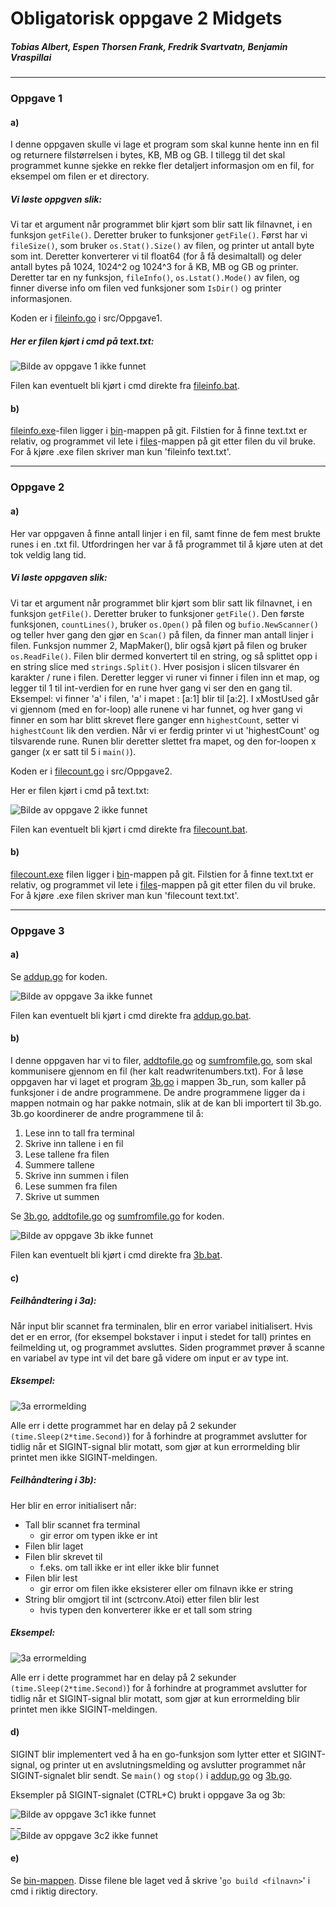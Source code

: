 # Obligatorisk oppgave 2 Midgets

##### _Tobias Albert_, _Espen Thorsen Frank_, _Fredrik Svartvatn_, _Benjamin Vraspillai_

----

### Oppgave 1  

#### a)

I denne oppgaven skulle vi lage et program som skal kunne hente inn en fil og returnere filstørrelsen i bytes, KB, MB og GB. I tillegg til det skal programmet kunne sjekke en rekke fler detaljert informasjon om en fil, for eksempel om filen er et directory.
##### Vi løste oppgven slik:

Vi tar et argument når programmet blir kjørt som blir satt lik filnavnet, i en funksjon `getFile()`. Deretter bruker to funksjoner `getFile()`. Først har vi `fileSize()`, som bruker `os.Stat().Size()` av filen, og printer ut antall byte som int. Deretter konverterer vi til float64 (for å få desimaltall) og deler antall bytes på 1024, 1024^2 og 1024^3 for å KB, MB og GB og printer. Deretter tar en ny funksjon, `fileInfo()`, `os.Lstat().Mode()` av filen, og finner diverse info om filen ved funksjoner som `IsDir()` og printer informasjonen.

Koden er i [fileinfo.go](https://raw.githubusercontent.com/TobiasAlbert123/IS-105/master/Oblig2/src/oppgave2/fileinfo.go) i src/Oppgave1.


##### Her er filen kjørt i cmd på text.txt:  

![Bilde av oppgave 1 ikke funnet](https://raw.githubusercontent.com/TobiasAlbert123/IS-105/master/Oblig2/images/oppgave1.png "Oppgave 1 resultat i cmd")

Filen kan eventuelt bli kjørt i cmd direkte fra [fileinfo.bat](https://github.com/TobiasAlbert123/IS-105/blob/master/Oblig2/src/oppgave1/fileinfo.bat).

#### b)

[fileinfo.exe](https://github.com/TobiasAlbert123/IS-105/tree/master/Oblig2/src/bin/fileinfo.exe)-filen ligger i [bin](https://github.com/TobiasAlbert123/IS-105/tree/master/Oblig2/src/bin)-mappen på git. Filstien for å finne text.txt er relativ, og programmet vil lete i [files](https://github.com/TobiasAlbert123/IS-105/tree/master/Oblig2/src/files)-mappen på git etter filen du vil bruke. For å kjøre .exe filen skriver man kun 'fileinfo text.txt'.

----

### Oppgave 2

#### a)

Her var oppgaven å finne antall linjer i en fil, samt finne de fem mest brukte runes i en .txt fil. Utfordringen her var å få programmet til å kjøre uten at det tok veldig lang tid.

##### Vi løste oppgaven slik:
Vi tar et argument når programmet blir kjørt som blir satt lik filnavnet, i en funksjon `getFile()`. Deretter bruker to funksjoner `getFile()`. Den første funksjonen, `countLines()`, bruker `os.Open()` på filen og `bufio.NewScanner()` og teller hver gang den gjør en `Scan()` på filen, da finner man antall linjer i filen. Funksjon nummer 2, MapMaker(), blir også kjørt på filen og bruker `os.ReadFile()`. Filen blir dermed konvertert til en string, og så splittet opp i en string slice med `strings.Split()`. Hver posisjon i slicen tilsvarer én karakter / rune i filen. Deretter legger vi runer vi finner i filen inn et map, og legger til 1 til int-verdien for en rune hver gang vi ser den en gang til. Eksempel: vi finner 'a' i filen, 'a' i mapet : [a:1] blir til [a:2]. I xMostUsed går vi gjennom (med en for-loop) alle runene vi har funnet, og hver gang vi finner en som har blitt skrevet flere ganger enn `highestCount`, setter vi `highestCount` lik den verdien. Når vi er ferdig printer vi ut 'highestCount' og tilsvarende rune. Runen blir deretter slettet fra mapet, og den for-loopen x ganger (x er satt til 5 i `main()`).  

Koden er i [filecount.go](https://raw.githubusercontent.com/TobiasAlbert123/IS-105/master/Oblig2/src/oppgave2/filecount.go) i src/Oppgave2.  


Her er filen kjørt i cmd på text.txt:  

![Bilde av oppgave 2 ikke funnet](https://raw.githubusercontent.com/TobiasAlbert123/IS-105/master/Oblig2/images/oppgave2.png "Oppgave 2 resultat i cmd")  

Filen kan eventuelt bli kjørt i cmd direkte fra [filecount.bat](https://github.com/TobiasAlbert123/IS-105/blob/master/Oblig2/src/oppgave2/filecount.bat).

#### b)

[filecount.exe](https://github.com/TobiasAlbert123/IS-105/tree/master/Oblig2/src/bin/filecount.exe) filen ligger i [bin](https://github.com/TobiasAlbert123/IS-105/tree/master/Oblig2/src/bin)-mappen på git. Filstien for å finne text.txt er relativ, og programmet vil lete i [files]()-mappen på git etter filen du vil bruke. For å kjøre .exe filen skriver man kun 'filecount text.txt'.

----

### Oppgave 3

#### a)

Se [addup.go](https://github.com/TobiasAlbert123/IS-105/tree/master/Oblig2/src/oppgave3/addup.go) for koden.  

![Bilde av oppgave 3a ikke funnet](https://raw.githubusercontent.com/TobiasAlbert123/IS-105/master/Oblig2/images/oppgave3a.png "Oppgave 3a resultat i cmd")  

Filen kan eventuelt bli kjørt i cmd direkte fra [addup.go.bat](https://github.com/TobiasAlbert123/IS-105/blob/master/Oblig2/src/oppgave3/addup.bat).

#### b)

I denne oppgaven har vi to filer, [addtofile.go](https://github.com/TobiasAlbert123/IS-105/tree/master/Oblig2/src/oppgave3/notmain/addtofile.go) og [sumfromfile.go](https://github.com/TobiasAlbert123/IS-105/tree/master/Oblig2/src/oppgave3/notmain/sumfromfile.go), som skal kommunisere gjennom en fil (her kalt readwritenumbers.txt). For å løse oppgaven har vi laget et program [3b.go](https://github.com/TobiasAlbert123/IS-105/tree/master/Oblig2/src/oppgave3/3b_run/3b.go) i mappen 3b_run, som kaller på funksjoner i de andre programmene. De andre programmene ligger da i mappen notmain og har pakke notmain, slik at de kan bli importert til 3b.go. 3b.go koordinerer de andre programmene til å:
1. Lese inn to tall fra terminal
2. Skrive inn tallene i en fil
3. Lese tallene fra filen
4. Summere tallene
5. Skrive inn summen i filen
6. Lese summen fra filen
7. Skrive ut summen

Se [3b.go](https://github.com/TobiasAlbert123/IS-105/tree/master/Oblig2/src/oppgave3/3b_run/3b.go), [addtofile.go](https://github.com/TobiasAlbert123/IS-105/tree/master/Oblig2/src/oppgave3/notmain/addtofile.go) og [sumfromfile.go](https://github.com/TobiasAlbert123/IS-105/tree/master/Oblig2/src/oppgave3/notmain/sumfromfile.go) for koden.   

![Bilde av oppgave 3b ikke funnet](https://raw.githubusercontent.com/TobiasAlbert123/IS-105/master/Oblig2/images/oppgave3b.png "Oppgave 3b resultat i cmd")  

Filen kan eventuelt bli kjørt i cmd direkte fra [3b.bat](https://github.com/TobiasAlbert123/IS-105/blob/master/Oblig2/src/oppgave3/3b_run/3b.bat).

#### c)

##### Feilhåndtering i 3a):  
Når input blir scannet fra terminalen, blir en error variabel initialisert. Hvis det er en error, (for eksempel bokstaver i input i stedet for tall) printes en feilmelding ut, og programmet avsluttes. Siden programmet prøver å scanne en variabel av type int vil det bare gå videre om input er av type int.  

##### Eksempel:  
![3a errormelding](https://raw.githubusercontent.com/TobiasAlbert123/IS-105/master/Oblig2/images/error3a.png "3a errormelding")

Alle err i dette programmet har en delay på 2 sekunder `(time.Sleep(2*time.Second)`) for å forhindre at programmet avslutter for tidlig når et SIGINT-signal blir motatt, som gjør at kun errormelding blir printet men ikke SIGINT-meldingen.  

##### Feilhåndtering i 3b):
Her blir en error initialisert når:
- Tall blir scannet fra terminal  
  * gir error om typen ikke er int  
- Filen blir laget  
- Filen blir skrevet til  
  * f.eks. om tall ikke er int eller ikke blir funnet  
- Filen blir lest  
  * gir error om filen ikke eksisterer eller om filnavn ikke er string  
- String blir omgjort til int (sctrconv.Atoi) etter filen blir lest  
  * hvis typen den konverterer ikke er et tall som string  

##### Eksempel:  
![3a errormelding](https://raw.githubusercontent.com/TobiasAlbert123/IS-105/master/Oblig2/images/error3b.png "3a errormelding")

Alle err i dette programmet har en delay på 2 sekunder `(time.Sleep(2*time.Second)`) for å forhindre at programmet avslutter for tidlig når et SIGINT-signal blir motatt, som gjør at kun errormelding blir printet men ikke SIGINT-meldingen.




#### d)

SIGINT blir implementert ved å ha en go-funksjon som lytter etter et SIGINT-signal, og printer ut en avslutningsmelding og avslutter programmet når SIGINT-signalet blir sendt. Se `main()` og `stop()` i [addup.go](https://github.com/TobiasAlbert123/IS-105/tree/master/Oblig2/src/oppgave3/addup.go) og [3b.go](https://github.com/TobiasAlbert123/IS-105/tree/master/Oblig2/src/oppgave3/3b_run/3b.go).

Eksempler på SIGINT-signalet (CTRL+C) brukt i oppgave 3a og 3b:  

![Bilde av oppgave 3c1 ikke funnet](https://raw.githubusercontent.com/TobiasAlbert123/IS-105/master/Oblig2/images/sigint3a.png "Oppgave 3c resultat i cmd")  
_ _  
![Bilde av oppgave 3c2 ikke funnet](https://raw.githubusercontent.com/TobiasAlbert123/IS-105/master/Oblig2/images/sigint3b.png "Oppgave 3c resultat i cmd")

#### e)

Se [bin-mappen](https://github.com/TobiasAlbert123/IS-105/tree/master/Oblig2/src/bin). Disse filene ble laget ved å skrive '`go build <filnavn>`' i cmd i riktig directory.